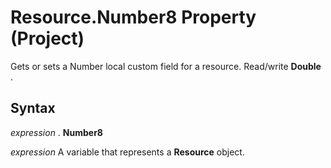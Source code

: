 
# Resource.Number8 Property (Project)

Gets or sets a Number local custom field for a resource. Read/write  **Double** .


## Syntax

 _expression_ . **Number8**

 _expression_ A variable that represents a **Resource** object.

